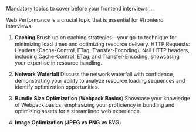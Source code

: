 Mandatory topics to cover before your frontend interviews ...

Web Performance is a crucial topic that is essential for #frontend interviews.

1. 𝐂𝐚𝐜𝐡𝐢𝐧𝐠
Brush up on caching strategies—your go-to technique for minimizing load times and optimizing resource delivery.
HTTP Requests: Headers (Cache-Control, ETag, Transfer-Encoding):
Nail HTTP headers, including Cache-Control, ETag, and Transfer-Encoding, showcasing your expertise in resource handling.

2. 𝐍𝐞𝐭𝐰𝐨𝐫𝐤 𝐖𝐚𝐭𝐞𝐫𝐟𝐚𝐥𝐥
Discuss the network waterfall with confidence, demonstrating your ability to analyze resource loading sequences and identify optimization opportunities.

3. 𝐁𝐮𝐧𝐝𝐥𝐞 𝐒𝐢𝐳𝐞 𝐎𝐩𝐭𝐢𝐦𝐢𝐳𝐚𝐭𝐢𝐨𝐧 (𝐖𝐞𝐛𝐩𝐚𝐜𝐤 𝐁𝐚𝐬𝐢𝐜𝐬)
Showcase your knowledge of Webpack basics, emphasizing your proficiency in bundling and optimizing assets for a streamlined web experience.

4. 𝐈𝐦𝐚𝐠𝐞 𝐎𝐩𝐭𝐢𝐦𝐢𝐳𝐚𝐭𝐢𝐨𝐧 (𝐉𝐏𝐄𝐆 𝐯𝐬 𝐏𝐍𝐆 𝐯𝐬 𝐒𝐕𝐆)